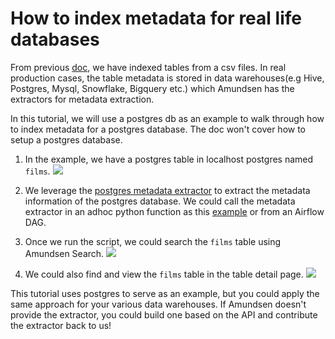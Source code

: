 # How to index metadata for real life databases

From previous [doc](../installation.md), we have indexed tables from a csv files. In real production cases, 
the table metadata is stored in data warehouses(e.g Hive, Postgres, Mysql, Snowflake, Bigquery etc.) which Amundsen has 
the extractors for metadata extraction.

In this tutorial, we will use a postgres db as an example to walk through how to index metadata for a postgres database.
The doc won't cover how to setup a postgres database.

1. In the example, we have a postgres table in localhost postgres named `films`.
![](../img/tutorials/postgres.png)

2. We leverage the [postgres metadata extractor](https://github.com/kylg/amundsendatabuilder/blob/master/databuilder/extractor/postgres_metadata_extractor.py)
to extract the metadata information of the postgres database. We could call the metadata extractor 
in an adhoc python function as this [example](https://github.com/kylg/amundsendatabuilder/pull/248/commits/f5064e58a19a5bfa380b333cfc657ebb34702a2c)
or from an Airflow DAG.

3. Once we run the script, we could search the `films` table using Amundsen Search.
![](../img/tutorials/search-postgres.png)

4. We could also find and view the `films` table in the table detail page.
![](../img/tutorials/table-postgres.png)

This tutorial uses postgres to serve as an example, but you could apply the same approach for your various data warehouses. If Amundsen 
doesn't provide the extractor, you could build one based on the API and contribute the extractor back to us!
